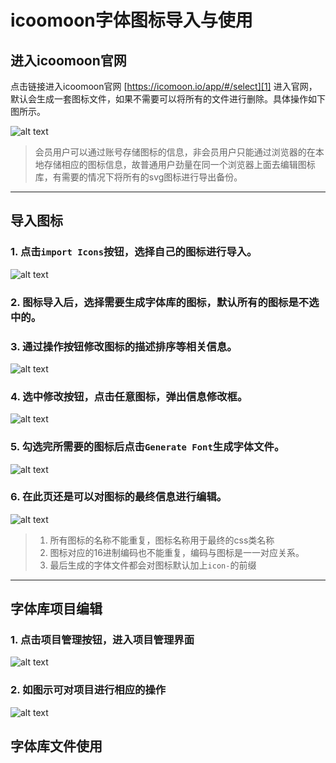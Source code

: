 # icoomoon字体图标导入与使用

## 进入icoomoon官网

点击链接进入icoomoon官网 [https://icomoon.io/app/#/select][1]
进入官网，默认会生成一套图标文件，如果不需要可以将所有的文件进行删除。具体操作如下图所示。

![alt text](https://github.com/moshang-xc/gitskills/blob/master/share/step1.jpg)

> 会员用户可以通过账号存储图标的信息，非会员用户只能通过浏览器的在本地存储相应的图标信息，故普通用户劲量在同一个浏览器上面去编辑图标库，有需要的情况下将所有的svg图标进行导出备份。

---

## 导入图标

### 1. 点击`import Icons`按钮，选择自己的图标进行导入。
![alt text](https://github.com/moshang-xc/gitskills/blob/master/share/step2.jpg)

### 2. 图标导入后，选择需要生成字体库的图标，默认所有的图标是不选中的。

### 3. 通过操作按钮修改图标的描述排序等相关信息。
![alt text](https://github.com/moshang-xc/gitskills/blob/master/share/step3.jpg)

### 4. 选中修改按钮，点击任意图标，弹出信息修改框。
![alt text](https://github.com/moshang-xc/gitskills/blob/master/share/step4.jpg)

### 5. 勾选完所需要的图标后点击`Generate Font`生成字体文件。
![alt text](https://github.com/moshang-xc/gitskills/blob/master/share/step5.jpg)

### 6. 在此页还是可以对图标的最终信息进行编辑。
![alt text](https://github.com/moshang-xc/gitskills/blob/master/share/step6.jpg)

> 1. 所有图标的名称不能重复，图标名称用于最终的css类名称
> 2. 图标对应的16进制编码也不能重复，编码与图标是一一对应关系。
> 3. 最后生成的字体文件都会对图标默认加上`icon-`的前缀

---

## 字体库项目编辑

### 1. 点击项目管理按钮，进入项目管理界面
![alt text](https://github.com/moshang-xc/gitskills/blob/master/share/step7.jpg)

### 2. 如图示可对项目进行相应的操作
![alt text](https://github.com/moshang-xc/gitskills/blob/master/share/step8.jpg)

## 字体库文件使用
